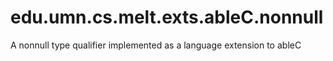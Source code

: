 # edu.umn.cs.melt.exts.ableC.nonnull

 A nonnull type qualifier implemented as a language extension to ableC

